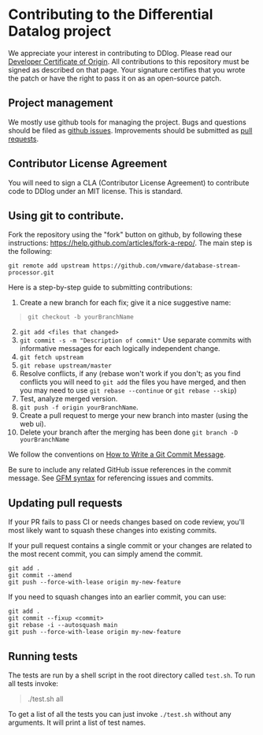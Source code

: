 # Contributing to the Differential Datalog project

We appreciate your interest in contributing to DDlog.  Please read our
[Developer Certificate of Origin](https://cla.vmware.com/dco). All
contributions to this repository must be signed as described on that
page. Your signature certifies that you wrote the patch or have the
right to pass it on as an open-source patch.

## Project management

We mostly use github tools for managing the project.  Bugs and
questions should be filed as [github
issues](https://github.com/vmware/differential-datalog/issues).
Improvements should be submitted as [pull
requests](https://github.com/vmware/differential-datalog/pulls).

## Contributor License Agreement

You will need to sign a CLA (Contributor License Agreement) to
contribute code to DDlog under an MIT license.  This is standard.

## Using git to contribute.

Fork the repository using the "fork" button on github, by following these instructions:
https://help.github.com/articles/fork-a-repo/.  The main step is the following:

```shell
git remote add upstream https://github.com/vmware/database-stream-processor.git
```

Here is a step-by-step guide to submitting contributions:

1. Create a new branch for each fix; give it a nice suggestive name:
> `git checkout -b yourBranchName`
2. `git add <files that changed>`
3. `git commit -s -m "Description of commit"`
   Use separate commits with informative messages for each logically independent change.
4. `git fetch upstream`
5. `git rebase upstream/master`
6. Resolve conflicts, if any
   (rebase won't work if you don't; as you find conflicts you will need
    to `git add` the files you have merged, and then you may need to use
    `git rebase --continue` or `git rebase --skip`)
7. Test, analyze merged version.
8. `git push -f origin yourBranchName`.
9. Create a pull request to merge your new branch into master (using the web ui).
10. Delete your branch after the merging has been done `git branch -D yourBranchName`

We follow the conventions on [How to Write a Git Commit Message](http://chris.beams.io/posts/git-commit/).

Be sure to include any related GitHub issue references in the commit
message.  See [GFM
syntax](https://guides.github.com/features/mastering-markdown/#GitHub-flavored-markdown)
for referencing issues and commits.

## Updating pull requests

If your PR fails to pass CI or needs changes based on code review,
you'll most likely want to squash these changes into existing commits.

If your pull request contains a single commit or your changes are
related to the most recent commit, you can simply amend the commit.

``` shell
git add .
git commit --amend
git push --force-with-lease origin my-new-feature
```

If you need to squash changes into an earlier commit, you can use:

``` shell
git add .
git commit --fixup <commit>
git rebase -i --autosquash main
git push --force-with-lease origin my-new-feature
```

## Running tests

The tests are run by a shell script in the root directory called `test.sh`.
To run all tests invoke:

> ./test.sh all

To get a list of all the tests you can just invoke `./test.sh` without
any arguments.  It will print a list of test names.
